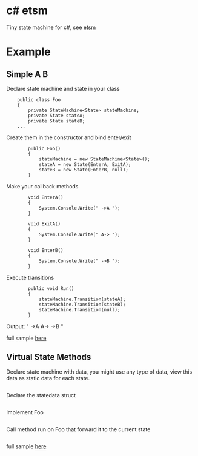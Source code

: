 # c# etsm
Tiny state machine for c#, see [etsm](../../../../)

# Example

## Simple A B
Declare state machine and state in your class
```
    public class Foo
    {
        private StateMachine<State> stateMachine;
        private State stateA;
        private State stateB;
    ...
```

Create them in the constructor and bind enter/exit
```
        public Foo()
        {
            stateMachine = new StateMachine<State>();
            stateA = new State(EnterA, ExitA);
            stateB = new State(EnterB, null);
        }
```

Make your callback methods
```
        void EnterA()
        {
            System.Console.Write(" ->A ");
        }

        void ExitA()
        {
            System.Console.Write(" A-> ");
        }

        void EnterB()
        {
            System.Console.Write(" ->B ");
        }
```

Execute transitions
```
        public void Run()
        {
            stateMachine.Transition(stateA);
            stateMachine.Transition(stateB);
            stateMachine.Transition(null);
        }
```

Output: " ->A  A-> ->B "

full sample [here](test/simple.cs)

## Virtual State Methods

Declare state machine with data, you might use any type of data, view this data as static data for each state.
```
```

Declare the statedata struct
```
```

Implement Foo
```
```

Call method run on Foo that forward it to the current state
```
```
full sample [here](tests/virtual_call.rs)
